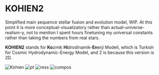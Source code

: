 # KOHIEN2
Simplified main sequence stellar fusion and evolution model, WIP. At this point it is more conceptual-visualizatory rather than actual-universe-realism-y, not to mention I spent hours finetuning my universal constants rather than taking the numbers from real stars.

**KOHIEN2** stands for **Ko**zmik **Hi**drodinamik-**En**erji Modeli, which is Turkish for Cosmic Hydrodynamic-Energy Model, and 2 is because this version is 2D.

![Kohien](https://github.com/arda-guler/KOHIEN2/assets/80536083/441cde92-6506-4696-8a76-580ea36f5dc1)
![pt](https://github.com/arda-guler/KOHIEN2/assets/80536083/ecf3f213-597d-4b12-a35c-3744cf4ed385)
![ress](https://github.com/arda-guler/KOHIEN2/assets/80536083/2effc584-7fb2-443b-bb97-82fedc4e4d22)
![compos](https://github.com/arda-guler/KOHIEN2/assets/80536083/4b94d8fe-d996-47ef-a8cb-ce52fc5d5360)
